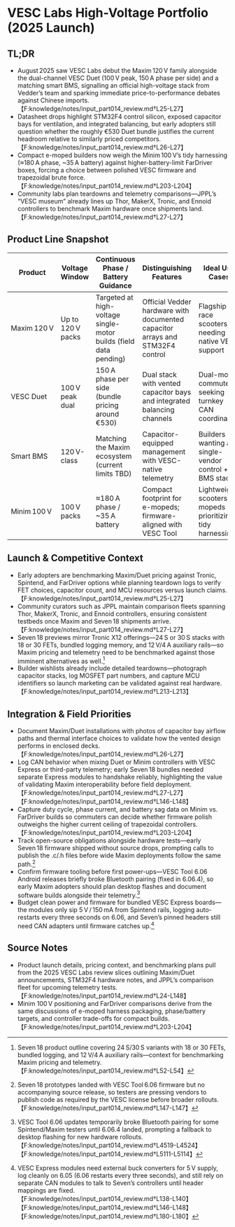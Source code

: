 # VESC Labs High-Voltage Portfolio (2025 Launch)

## TL;DR
- August 2025 saw VESC Labs debut the Maxim 120 V family alongside the dual-channel VESC Duet (100 V peak, 150 A phase per side) and a matching smart BMS, signalling an official high-voltage stack from Vedder’s team and sparking immediate price-to-performance debates against Chinese imports.【F:knowledge/notes/input_part014_review.md†L25-L27】
- Datasheet drops highlight STM32F4 control silicon, exposed capacitor bays for ventilation, and integrated balancing, but early adopters still question whether the roughly €530 Duet bundle justifies the current headroom relative to similarly priced competitors.【F:knowledge/notes/input_part014_review.md†L26-L27】
- Compact e-moped builders now weigh the Minim 100 V’s tidy harnessing (≈180 A phase, ~35 A battery) against higher-battery-limit FarDriver boxes, forcing a choice between polished VESC firmware and trapezoidal brute force.【F:knowledge/notes/input_part014_review.md†L203-L204】
- Community labs plan teardowns and telemetry comparisons—JPPL’s “VESC museum” already lines up Thor, MakerX, Tronic, and Ennoid controllers to benchmark Maxim hardware once shipments land.【F:knowledge/notes/input_part014_review.md†L27-L27】

## Product Line Snapshot
| Product | Voltage Window | Continuous Phase / Battery Guidance | Distinguishing Features | Ideal Use Cases |
| --- | --- | --- | --- | --- |
| Maxim 120 V | Up to 120 V packs | Targeted at high-voltage single-motor builds (field data pending) | Official Vedder hardware with documented capacitor arrays and STM32F4 control | Flagship race scooters needing native VESC support |
| VESC Duet | 100 V peak dual | 150 A phase per side (bundle pricing around €530) | Dual stack with vented capacitor bays and integrated balancing channels | Dual-motor commuters seeking turnkey CAN coordination |
| Smart BMS | 120 V-class | Matching the Maxim ecosystem (current limits TBD) | Capacitor-equipped management with VESC-native telemetry | Builders wanting a single-vendor control + BMS stack |
| Minim 100 V | 100 V packs | ≈180 A phase / ~35 A battery | Compact footprint for e-mopeds; firmware-aligned with VESC Tool | Lightweight scooters or mopeds prioritizing tidy harnessing |

## Launch & Competitive Context
- Early adopters are benchmarking Maxim/Duet pricing against Tronic, Spintend, and FarDriver options while planning teardown logs to verify FET choices, capacitor count, and MCU resources versus launch claims.【F:knowledge/notes/input_part014_review.md†L25-L27】
- Community curators such as JPPL maintain comparison fleets spanning Thor, MakerX, Tronic, and Ennoid controllers, ensuring consistent testbeds once Maxim and Seven 18 shipments arrive.【F:knowledge/notes/input_part014_review.md†L27-L27】
- Seven 18 previews mirror Tronic X12 offerings—24 S or 30 S stacks with 18 or 30 FETs, bundled logging memory, and 12 V/4 A auxiliary rails—so Maxim pricing and telemetry need to be benchmarked against those imminent alternatives as well.[^seven_specs]
- Builder wishlists already include detailed teardowns—photograph capacitor stacks, log MOSFET part numbers, and capture MCU identifiers so launch marketing can be validated against real hardware.【F:knowledge/notes/input_part014_review.md†L213-L213】

## Integration & Field Priorities
- Document Maxim/Duet installations with photos of capacitor bay airflow paths and thermal interface choices to validate how the vented design performs in enclosed decks.【F:knowledge/notes/input_part014_review.md†L26-L27】
- Log CAN behavior when mixing Duet or Minim controllers with VESC Express or third-party telemetry; early Seven 18 bundles needed separate Express modules to handshake reliably, highlighting the value of validating Maxim interoperability before field deployment.【F:knowledge/notes/input_part014_review.md†L27-L27】【F:knowledge/notes/input_part014_review.md†L146-L148】
- Capture duty cycle, phase current, and battery sag data on Minim vs. FarDriver builds so commuters can decide whether firmware polish outweighs the higher current ceiling of trapezoidal controllers.【F:knowledge/notes/input_part014_review.md†L203-L204】
- Track open-source obligations alongside hardware tests—early Seven 18 firmware shipped without source drops, prompting calls to publish the .c/.h files before wide Maxim deployments follow the same path.[^licensing]
- Confirm firmware tooling before first power-ups—VESC Tool 6.06 Android releases briefly broke Bluetooth pairing (fixed in 6.06.4), so early Maxim adopters should plan desktop flashes and document software builds alongside their telemetry.[^tooling]
- Budget clean power and firmware for bundled VESC Express boards—the modules only sip 5 V / 150 mA from Spintend rails, logging auto-restarts every three seconds on 6.06, and Seven’s pinned headers still need CAN adapters until firmware catches up.[^express_logging]

## Source Notes
- Product launch details, pricing context, and benchmarking plans pull from the 2025 VESC Labs review slices outlining Maxim/Duet announcements, STM32F4 hardware notes, and JPPL’s comparison fleet for upcoming telemetry tests.【F:knowledge/notes/input_part014_review.md†L24-L148】
- Minim 100 V positioning and FarDriver comparisons derive from the same discussions of e-moped harness packaging, phase/battery targets, and controller trade-offs for compact builds.【F:knowledge/notes/input_part014_review.md†L203-L204】
[^seven_specs]: Seven 18 product outline covering 24 S/30 S variants with 18 or 30 FETs, bundled logging, and 12 V/4 A auxiliary rails—context for benchmarking Maxim pricing and telemetry.【F:knowledge/notes/input_part014_review.md†L52-L54】
[^tooling]: VESC Tool 6.06 updates temporarily broke Bluetooth pairing for some Spintend/Maxim testers until 6.06.4 landed, prompting a fallback to desktop flashing for new hardware rollouts.【F:knowledge/notes/input_part014_review.md†L4519-L4524】【F:knowledge/notes/input_part014_review.md†L5111-L5114】
[^licensing]: Seven 18 prototypes landed with VESC Tool 6.06 firmware but no accompanying source release, so testers are pressing vendors to publish code as required by the VESC license before broader rollouts.【F:knowledge/notes/input_part014_review.md†L147-L147】
[^express_logging]: VESC Express modules need external buck converters for 5 V supply, log cleanly on 6.05 (6.06 restarts every three seconds), and still rely on separate CAN modules to talk to Seven’s controllers until header mappings are fixed.【F:knowledge/notes/input_part014_review.md†L138-L140】【F:knowledge/notes/input_part014_review.md†L146-L148】【F:knowledge/notes/input_part014_review.md†L180-L180】
